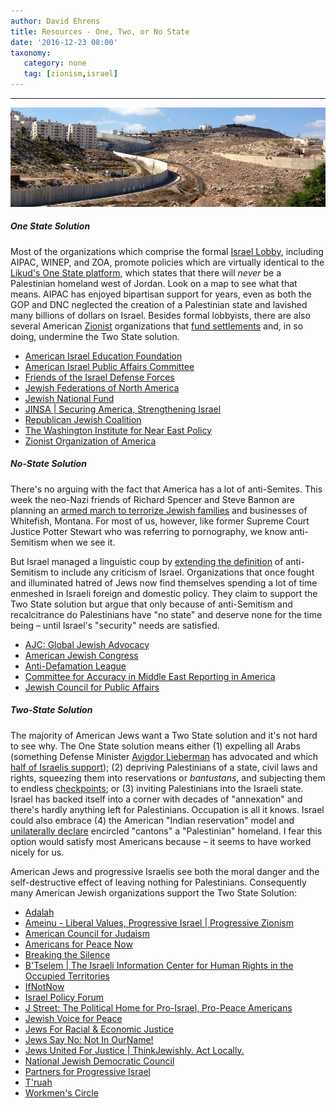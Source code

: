```yaml
---
author: David Ehrens
title: Resources - One, Two, or No State
date: '2016-12-23 08:00'
taxonomy:
   category: none
   tag: [zionism,israel]
---
```

---

![](apartheid-wall.jpg)

##### One State Solution

Most of the organizations which comprise the formal [Israel Lobby](http://www.lrb.co.uk/v28/n06/john-mearsheimer/the-israel-lobby), including AIPAC, WINEP, and ZOA, promote policies which are virtually identical to the [Likud's One State platform](http://www.timesofisrael.com/likud-opposed-to-a-palestinian-state-says-hardliner-mk/), which states that there will *never* be a Palestinian homeland west of Jordan. Look on a map to see what that means. AIPAC has enjoyed bipartisan support for years, even as both the GOP and DNC neglected the creation of a Palestinian state and lavished many billions of dollars on Israel. Besides formal lobbyists, there are also several American [Zionist](http://www.britannica.com/biography/Theodor-Herzl) organizations that [fund settlements](http://forward.com/opinion/328952/why-are-our-federation-dollars-funding-israeli-settlements/) and, in so doing, undermine the Two State solution.

- [American Israel Education Foundation](http://www.aiefdn.org/)
- [American Israel Public Affairs Committee](http://www.aipac.org/)
- [Friends of the Israel Defense Forces](http://www.fidf.org/)
- [Jewish Federations of North America](http://www.jewishfederations.org/)
- [Jewish National Fund](http://www.kkl-jnf.org/)
- [JINSA | Securing America, Strengthening Israel](http://www.jinsa.org/)
- [Republican Jewish Coalition](http://www.rjchq.org/)
- [The Washington Institute for Near East Policy](http://www.washingtoninstitute.org/)
- [Zionist Organization of America](http://zoa.org/)

##### No-State Solution

There's no arguing with the fact that America has a lot of anti-Semites. This week the neo-Nazi friends of Richard Spencer and Steve Bannon are planning an [armed march to terrorize Jewish families](http://www.usnews.com/news/articles/2016-12-19/neo-nazi-website-daily-stormer-targets-jews-in-whitefish-montana) and businesses of Whitefish, Montana. For most of us, however, like former Supreme Court Justice Potter Stewart who was referring to pornography, we know anti-Semitism when we see it.

But Israel managed a linguistic coup by [extending the definition](http://www.jcpa.org/phas/phas-sharansky-f04.htm) of anti-Semitism to include any criticism of Israel. Organizations that once fought and illuminated hatred of Jews now find themselves spending a lot of time enmeshed in Israeli foreign and domestic policy. They claim to support the Two State solution but argue that only because of anti-Semitism and recalcitrance do Palestinians have "no state" and deserve none for the time being – until Israel's "security" needs are satisfied.

- [AJC: Global Jewish Advocacy](http://www.ajc.org/)
- [American Jewish Congress](http://www.ajcongress.org/)
- [Anti-Defamation League](http://www.adl.org/)
- [Committee for Accuracy in Middle East Reporting in America](http://www.camera.org/)
- [Jewish Council for Public Affairs](http://jewishpublicaffairs.org/)

##### Two-State Solution

The majority of American Jews want a Two State solution and it's not hard to see why. The One State solution means either (1) expelling all Arabs (something Defense Minister [Avigdor Lieberman](http://972mag.com/this-election-libermans-racism-is-going-mainstream/101456/) has advocated and which [half of Israelis support](http://www.timesofisrael.com/plurality-of-jewish-israelis-want-to-expel-arabs-study-shows/)); (2) depriving Palestinians of a state, civil laws and rights, squeezing them into reservations or *bantustans*, and subjecting them to endless [checkpoints](http://www.aljazeera.com/news/2015/11/israeli-checkpoints-live-colonisation-151129073339365.html); or (3) inviting Palestinians into the Israeli state. Israel has backed itself into a corner with decades of "annexation" and there's hardly anything left for Palestinians. Occupation is all it knows. Israel could also embrace (4) the American "Indian reservation" model and [unilaterally declare](http://newrepublic.com/article/112617/israel-palestine-and-end-two-state-solution) encircled "cantons" a "Palestinian" homeland. I fear this option would satisfy most Americans because – it seems to have worked nicely for us.

American Jews and progressive Israelis see both the moral danger and the self-destructive effect of leaving nothing for Palestinians. Consequently many American Jewish organizations support the Two State Solution:

- [Adalah](http://www.adalah.org/en/)
- [Ameinu - Liberal Values, Progressive Israel | Progressive Zionism](http://www.ameinu.net/)
- [American Council for Judaism](http://www.acjna.org/)
- [Americans for Peace Now](http://peacenow.org/)
- [Breaking the Silence](http://www.breakingthesilence.org.il/)
- [B'Tselem | The Israeli Information Center for Human Rights in the Occupied Territories](http://www.btselem.org/)
- [IfNotNow](http://ifnotnowmovement.org/)
- [Israel Policy Forum](http://www.ipforum.org/)
- [J Street: The Political Home for Pro-Israel, Pro-Peace Americans](http://jstreet.org/)
- [Jewish Voice for Peace](http://jewishvoiceforpeace.org/)
- [Jews For Racial & Economic Justice](http://jfrej.org/)
- [Jews Say No: Not In OurName!](http://jewssayno.org/)
- [Jews United For Justice | ThinkJewishly. Act Locally.](http://jufj.org/)
- [National Jewish Democratic Council](http://www.njdc.org/)
- [Partners for Progressive Israel](http://progressiveisrael.org/)
- [T'ruah](http://www.truah.org/)
- [Workmen's Circle](http://circle.org/)
